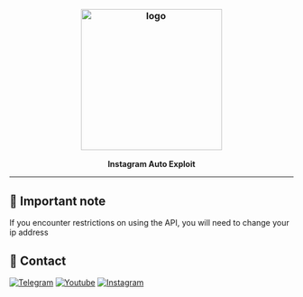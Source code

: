 
﻿
<h3 align="center"><img src="http://assets.stickpng.com/images/580b57fcd9996e24bc43c521.png" alt="logo" height="250px"></h3>
<p align="center">
    <b>Instagram Auto Exploit</b><br>
    </p>
<hr>
<h2>📢 Important note</h2>
<p >If you encounter restrictions on using the API, you will need to change your ip address</p>
<h2 id="contact">📧 Contact</h2>
<p >
<a href="https://t.me/sectoolfa"><img title="Telegram" src="https://img.shields.io/badge/Telegram-black?style=for-the-badge&logo=Telegram"></a>
<a href="https://www.youtube.com/channel/UC0-QcOXgzRgSfcE3zerwu9w/?sub_confirmation=1"><img title="Youtube" src="https://img.shields.io/badge/Youtube-red?style=for-the-badge&logo=Youtube"></a>
<a href="https://www.instagram.com/sectoolfa"><img title="Instagram" src="https://img.shields.io/badge/Instagram-white?style=for-the-badge&logo=Instagram"></a>

